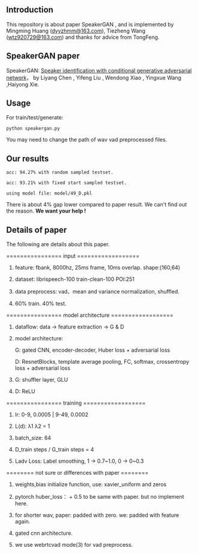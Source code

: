 ## Introduction ##

This repository is about paper SpeakerGAN , and is implemented by Mingming Huang (dyyzhmm@163.com), Tiezheng Wang (wtz920729@163.com) and thanks for advice from TongFeng.

## SpeakerGAN paper ##

SpeakerGAN: [Speaker identification with conditional generative adversarial network](https://www.researchgate.net/publication/344057150_SpeakerGAN_Speaker_Identification_with_Conditional_Generative_Adversarial_Network)， by Liyang Chen , Yifeng Liu , Wendong Xiao , Yingxue Wang ,Haiyong Xie.

## Usage ##
For train/test/generate: 

	python speakergan.py
    
You may need to change the path of wav vad preprocessed files.
    
## Our results ##

	acc: 94.27% with random sampled testset. 

	acc: 93.21% with fixed start sampled testset.

	using model file: model/49_D.pkl

There is about 4% gap lower compared to paper result.    We can't find out the reason. **We want your help !**
    
    
## Details of paper ##

The following are details about this paper.

================ input ==================

1. feature: fbank, 8000hz, 25ms frame, 10ms overlap. shape:(160,64)

2. dataset: librispeech-100 train-clean-100  POI:251

3. data preprocess:  vad、mean and variance normalization, shuffled.

4. 60% train. 40% test.


================ model architecture ==================

1. dataflow: data -> feature extraction -> G & D

2. model architecture:

      G: gated CNN, encoder-decoder, Huber loss + adversarial loss
   
      D: ResnetBlocks, template average pooling, FC, softmax, crossentropy loss + adversarial loss

3. G: shuffler layer, GLU

4. D: ReLU


================ training ==================

1. lr: 0-9, 0.0005 | 9-49, 0.0002

2. L(d): λ1 λ2 = 1

3. batch_size: 64

4. D_train steps / G_train steps = 4

5. Ladv Loss: Label smoothing, 1 -> 0.7~1.0, 0 -> 0~0.3


======== not sure or differences with paper ========

1. weights,bias initialize function, use: xavier_uniform and zeros

2. pytorch huber_loss： + 0.5 to be same with paper.  but no implement here.

3. for shorter wav, paper: padded with zero. we: padded with feature again.

4. gated cnn architecture.

5. we use webrtcvad mode(3) for vad preprocess.



